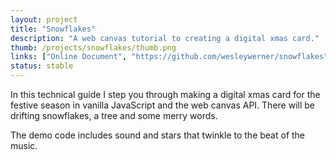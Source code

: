 ```yaml
---
layout: project
title: "Snowflakes"
description: "A web canvas tutorial to creating a digital xmas card."
thumb: /projects/snowflakes/thumb.png
links: ["Online Document", "https://github.com/wesleywerner/snowflakes", "Live Demo", "https://wesleywerner.github.io/snowflakes/"]
status: stable
---
```


In this technical guide I step you through making a digital xmas card for the festive season in vanilla JavaScript and the web canvas API. There will be drifting snowflakes, a tree and some merry words.

The demo code includes sound and stars that twinkle to the beat of the music.